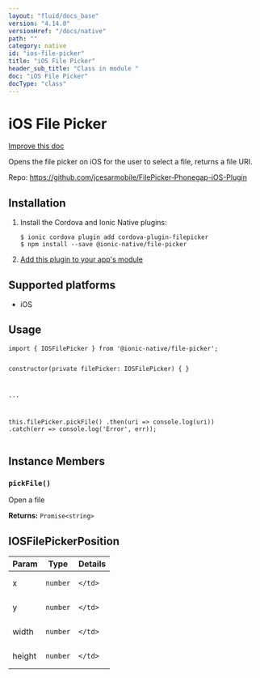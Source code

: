 ```yaml
---
layout: "fluid/docs_base"
version: "4.14.0"
versionHref: "/docs/native"
path: ""
category: native
id: "ios-file-picker"
title: "iOS File Picker"
header_sub_title: "Class in module "
doc: "iOS File Picker"
docType: "class"
---
```


<h1 class="api-title">iOS File Picker</h1>

<a class="improve-v2-docs" href="http://github.com/ionic-team/ionic-native/edit/master/src/@ionic-native/plugins/file-picker/index.ts#L8">
  Improve this doc
</a>







<p>Opens the file picker on iOS for the user to select a file, returns a file URI.</p>


<p>Repo:
  <a href="https://github.com/jcesarmobile/FilePicker-Phonegap-iOS-Plugin">
    https://github.com/jcesarmobile/FilePicker-Phonegap-iOS-Plugin
  </a>
</p>


<h2><a class="anchor" name="installation" href="#installation"></a>Installation</h2>
<ol class="installation">
  <li>Install the Cordova and Ionic Native plugins:<br>
    <pre><code class="nohighlight">$ ionic cordova plugin add cordova-plugin-filepicker
$ npm install --save @ionic-native/file-picker
</code></pre>
  </li>
  <li><a href="https://ionicframework.com/docs/native/#Add_Plugins_to_Your_App_Module">Add this plugin to your app's module</a></li>
</ol>



<h2><a class="anchor" name="platforms" href="#platforms"></a>Supported platforms</h2>
<ul>
  <li>iOS</li>
</ul>






<h2><a class="anchor" name="usage" href="#usage"></a>Usage</h2>
<pre><code class="lang-typescript">import { IOSFilePicker } from &#39;@ionic-native/file-picker&#39;;

constructor(private filePicker: IOSFilePicker) { }

...

this.filePicker.pickFile()
  .then(uri =&gt; console.log(uri))
  .catch(err =&gt; console.log(&#39;Error&#39;, err));
</code></pre>








<h2><a class="anchor" name="instance-members" href="#instance-members"></a>Instance Members</h2>
<h3><a class="anchor" name="pickFile" href="#pickFile"></a><code>pickFile()</code></h3>




Open a file


<div class="return-value" markdown="1">
  <i class="icon ion-arrow-return-left"></i>
  <b>Returns:</b> <code>Promise&lt;string&gt;</code> 
</div>





<h2><a class="anchor" name="IOSFilePickerPosition" href="#IOSFilePickerPosition"></a>IOSFilePickerPosition</h2>

<table class="table param-table" style="margin:0;">
  <thead>
  <tr>
    <th>Param</th>
    <th>Type</th>
    <th>Details</th>
  </tr>
  </thead>
  <tbody>
  
  <tr>
    <td>
      x
    </td>
    <td>
      <code>number</code>
    </td>
    <td>
      
      
    </td>
  </tr>
  
  <tr>
    <td>
      y
    </td>
    <td>
      <code>number</code>
    </td>
    <td>
      
      
    </td>
  </tr>
  
  <tr>
    <td>
      width
    </td>
    <td>
      <code>number</code>
    </td>
    <td>
      
      
    </td>
  </tr>
  
  <tr>
    <td>
      height
    </td>
    <td>
      <code>number</code>
    </td>
    <td>
      
      
    </td>
  </tr>
  
  </tbody>
</table>





